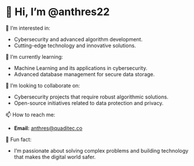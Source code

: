 # 👋 Hi, I’m @anthres22

👀 I’m interested in:
- Cybersecurity and advanced algorithm development.
- Cutting-edge technology and innovative solutions.
  
🌱 I’m currently learning:
- Machine Learning and its applications in cybersecurity.
- Advanced database management for secure data storage.

💞️ I’m looking to collaborate on:
- Cybersecurity projects that require robust algorithmic solutions.
- Open-source initiatives related to data protection and privacy.

📫 How to reach me:
- **Email:** anthres@quaditec.co

🎯 Fun fact:
- I’m passionate about solving complex problems and building technology that makes the digital world safer.



<!---
anthres22/anthres22 is a ✨ special ✨ repository because its `README.md` (this file) appears on your GitHub profile.
You can click the Preview link to take a look at your changes.
--->
